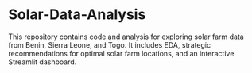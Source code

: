 # Solar-Data-Analysis
This repository contains code and analysis for exploring solar farm data from Benin, Sierra Leone, and Togo. It includes EDA, strategic recommendations for optimal solar farm locations, and an interactive Streamlit dashboard.
